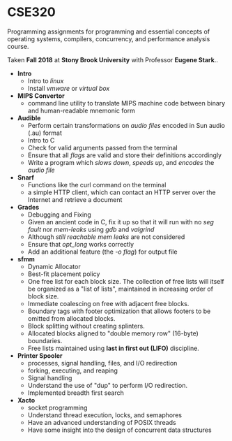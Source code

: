 # CSE320
Programming assignments for programming and essential concepts of operating systems, compilers, concurrency, and performance analysis course.

Taken **Fall 2018** at **Stony Brook University** with Professor **Eugene Stark**..

* **Intro**
    * Intro to _linux_
    * Install _vmware_ or _virtual box_
* **MIPS Convertor**
  * command line utility to translate MIPS machine code between binary and human-readable mnemonic form
* **Audible**
  * Perform certain transformations on _audio files_ encoded in Sun audio (.au) format
  * Intro to C
  * Check for valid arguments passed from the terminal
  * Ensure that all _flags_ are valid and store their definitions accordingly
  * Write a program which _slows down_, _speeds up_, and _encodes_ the _audio file_
* **Snarf**
  * Functions like the curl command on the terminal
  * a simple HTTP client, which can contact an HTTP server over the Internet and retrieve a document
* **Grades**
  * Debugging and Fixing
  * Given an ancient code in C, fix it up so that it will run with no _seg fault_ nor _mem-leaks_ using _gdb_ and _valgrind_
  * Although _still reachable mem leaks_ are not considered
  * Ensure that _opt_long_ works correctly
  * Add an additional feature (the _-o flag_) for output file
* **sfmm**
  * Dynamic Allocator
  * Best-fit placement policy
  * One free list for each block size.  The collection of free lists will itself be organized as a "list of lists", maintained in increasing order of block size.
  * Immediate coalescing on free with adjacent free blocks.
  * Boundary tags with footer optimization that allows footers to be omitted
      from allocated blocks.
  * Block splitting without creating splinters.
  * Allocated blocks aligned to "double memory row" (16-byte) boundaries.
  * Free lists maintained using **last in first out (LIFO)** discipline.
* **Printer Spooler**
  * processes, signal handling, files, and I/O redirection
  * forking, executing, and reaping
  * Signal handling
  * Understand the use of "dup" to perform I/O redirection.
  * Implemented breadth first search
* **Xacto**
  * socket programming
  * Understand thread execution, locks, and semaphores
  * Have an advanced understanding of POSIX threads
  * Have some insight into the design of concurrent data structures

